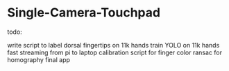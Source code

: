 # Single-Camera-Touchpad

todo:

write script to label dorsal fingertips on 11k hands
train YOLO on 11k hands
fast streaming from pi to laptop
calibration script for finger color
ransac for homography
final app